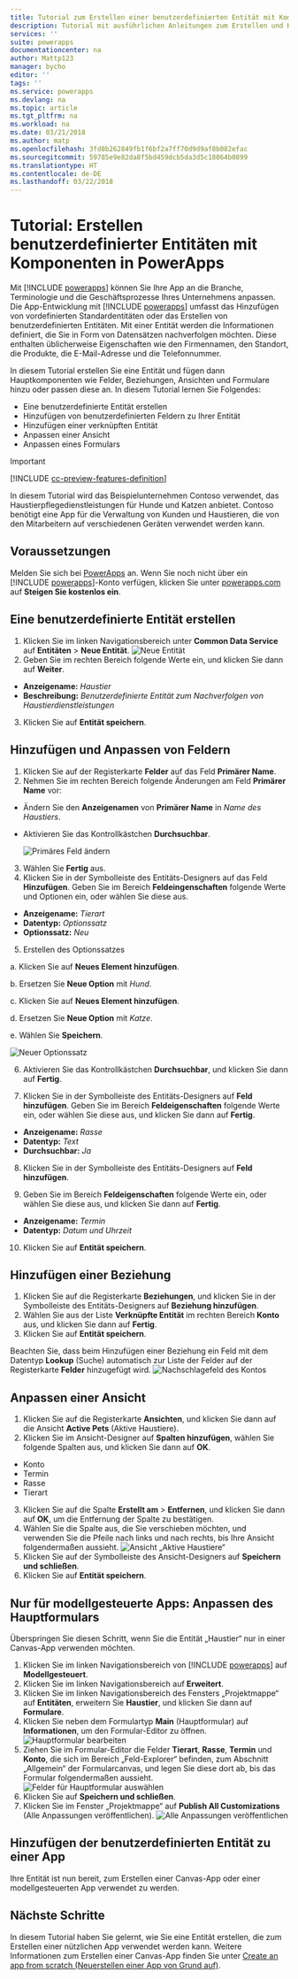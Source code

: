 ```yaml
---
title: Tutorial zum Erstellen einer benutzerdefinierten Entität mit Komponenten mit PowerApps | Microsoft-Dokumentation
description: Tutorial mit ausführlichen Anleitungen zum Erstellen und Konfigurieren einer Entität zur Verwendung mit einer PowerApps-App
services: ''
suite: powerapps
documentationcenter: na
author: Mattp123
manager: bycho
editor: ''
tags: ''
ms.service: powerapps
ms.devlang: na
ms.topic: article
ms.tgt_pltfrm: na
ms.workload: na
ms.date: 03/21/2018
ms.author: matp
ms.openlocfilehash: 3fd8b262849fb1f6bf2a7ff70d9d9af8b082efac
ms.sourcegitcommit: 59785e9e82da8f5bd459dcb5da3d5c18064b0899
ms.translationtype: HT
ms.contentlocale: de-DE
ms.lasthandoff: 03/22/2018
---
```

# <a name="tutorial-create-a-custom-entity-that-has-components-in-powerapps"></a>Tutorial: Erstellen benutzerdefinierter Entitäten mit Komponenten in PowerApps

Mit [!INCLUDE [powerapps](../../includes/powerapps.md)] können Sie Ihre App an die Branche, Terminologie und die Geschäftsprozesse Ihres Unternehmens anpassen. Die App-Entwicklung mit [!INCLUDE [powerapps](../../includes/powerapps.md)] umfasst das Hinzufügen von vordefinierten Standardentitäten oder das Erstellen von benutzerdefinierten Entitäten. Mit einer Entität werden die Informationen definiert, die Sie in Form von Datensätzen nachverfolgen möchten. Diese enthalten üblicherweise Eigenschaften wie den Firmennamen, den Standort, die Produkte, die E-Mail-Adresse und die Telefonnummer. 

In diesem Tutorial erstellen Sie eine Entität und fügen dann Hauptkomponenten wie Felder, Beziehungen, Ansichten und Formulare hinzu oder passen diese an. In diesem Tutorial lernen Sie Folgendes:

- Eine benutzerdefinierte Entität erstellen
- Hinzufügen von benutzerdefinierten Feldern zu Ihrer Entität
- Hinzufügen einer verknüpften Entität
- Anpassen einer Ansicht 
- Anpassen eines Formulars

> [!IMPORTANT]
> [!INCLUDE [cc-preview-features-definition](../../includes/cc-preview-features-definition.md)]

In diesem Tutorial wird das Beispielunternehmen Contoso verwendet, das Haustierpflegedienstleistungen für Hunde und Katzen anbietet. Contoso benötigt eine App für die Verwaltung von Kunden und Haustieren, die von den Mitarbeitern auf verschiedenen Geräten verwendet werden kann.

## <a name="prerequisites"></a>Voraussetzungen

Melden Sie sich bei [PowerApps](https://powerapps.microsoft.com/) an. Wenn Sie noch nicht über ein [!INCLUDE [powerapps](../../includes/powerapps.md)]-Konto verfügen, klicken Sie unter [powerapps.com](https://web.powerapps.com) auf **Steigen Sie kostenlos ein**.

## <a name="create-a-custom-entity"></a>Eine benutzerdefinierte Entität erstellen

1. Klicken Sie im linken Navigationsbereich unter **Common Data Service** auf **Entitäten** > **Neue Entität**.
    ![Neue Entität](media/create-custom-entity/create-new-entity.png)
2. Geben Sie im rechten Bereich folgende Werte ein, und klicken Sie dann auf **Weiter**.
  - **Anzeigename:** *Haustier* 
  - **Beschreibung:** *Benutzerdefinierte Entität zum Nachverfolgen von Haustierdienstleistungen*
3. Klicken Sie auf **Entität speichern**.

## <a name="add-and-customize-fields"></a>Hinzufügen und Anpassen von Feldern

1. Klicken Sie auf der Registerkarte **Felder** auf das Feld **Primärer Name**.
2. Nehmen Sie im rechten Bereich folgende Änderungen am Feld **Primärer Name** vor: 
  - Ändern Sie den **Anzeigenamen** von **Primärer Name** in *Name des Haustiers*.
  - Aktivieren Sie das Kontrollkästchen **Durchsuchbar**.

    ![Primäres Feld ändern](media/create-custom-entity/primary-field.png)
3. Wählen Sie **Fertig** aus.
4. Klicken Sie in der Symbolleiste des Entitäts-Designers auf das Feld **Hinzufügen**. Geben Sie im Bereich **Feldeingenschaften** folgende Werte und Optionen ein, oder wählen Sie diese aus.
  - **Anzeigename:** *Tierart*
  - **Datentyp:** *Optionssatz*
  - **Optionssatz:** *Neu*
5. Erstellen des Optionssatzes

  a. Klicken Sie auf **Neues Element hinzufügen**. 
  
  b. Ersetzen Sie **Neue Option** mit *Hund*. 
   
  c. Klicken Sie auf **Neues Element hinzufügen**. 
    
  d.  Ersetzen Sie **Neue Option** mit *Katze*. 
    
  e. Wählen Sie **Speichern**. 

  ![Neuer Optionssatz](media/create-custom-entity/optionset-add-items.png)

6. Aktivieren Sie das Kontrollkästchen **Durchsuchbar**, und klicken Sie dann auf **Fertig**.

7. Klicken Sie in der Symbolleiste des Entitäts-Designers auf **Feld hinzufügen**. Geben Sie im Bereich **Feldeigenschaften** folgende Werte ein, oder wählen Sie diese aus, und klicken Sie dann auf **Fertig**.
  - **Anzeigename:** *Rasse*
  - **Datentyp:** *Text*
  - **Durchsuchbar:** *Ja*

8. Klicken Sie in der Symbolleiste des Entitäts-Designers auf **Feld hinzufügen**. 

9. Geben Sie im Bereich **Feldeigenschaften** folgende Werte ein, oder wählen Sie diese aus, und klicken Sie dann auf **Fertig**. 
  - **Anzeigename:** *Termin*
  - **Datentyp:** *Datum und Uhrzeit*

10. Klicken Sie auf **Entität speichern**.

## <a name="add-a-relationship"></a>Hinzufügen einer Beziehung

1. Klicken Sie auf die Registerkarte **Beziehungen**, und klicken Sie in der Symbolleiste des Entitäts-Designers auf **Beziehung hinzufügen**. 
2. Wählen Sie aus der Liste **Verknüpfte Entität** im rechten Bereich **Konto** aus, und klicken Sie dann auf **Fertig**.
3. Klicken Sie auf **Entität speichern**.

Beachten Sie, dass beim Hinzufügen einer Beziehung ein Feld mit dem Datentyp **Lookup** (Suche) automatisch zur Liste der Felder auf der Registerkarte **Felder** hinzugefügt wird. ![Nachschlagefeld des Kontos](media/create-custom-entity/account-lookup-field.png)

## <a name="customize-a-view"></a>Anpassen einer Ansicht

1. Klicken Sie auf die Registerkarte **Ansichten**, und klicken Sie dann auf die Ansicht **Active Pets** (Aktive Haustiere).
2. Klicken Sie im Ansicht-Designer auf **Spalten hinzufügen**, wählen Sie folgende Spalten aus, und klicken Sie dann auf **OK**.
  - Konto
  - Termin 
  - Rasse 
  - Tierart
3. Klicken Sie auf die Spalte **Erstellt am** > **Entfernen**, und klicken Sie dann auf **OK**, um die Entfernung der Spalte zu bestätigen.
4. Wählen Sie die Spalte aus, die Sie verschieben möchten, und verwenden Sie die Pfeile nach links und nach rechts, bis Ihre Ansicht folgendermaßen aussieht.
    ![Ansicht „Aktive Haustiere“](media/create-custom-entity/active-pets-view.png)
5. Klicken Sie auf der Symbolleiste des Ansicht-Designers auf **Speichern und schließen**.  
6. Klicken Sie auf **Entität speichern**.

## <a name="model-driven-apps-only-customize-the-main-form"></a>Nur für modellgesteuerte Apps: Anpassen des Hauptformulars

Überspringen Sie diesen Schritt, wenn Sie die Entität „Haustier“ nur in einer Canvas-App verwenden möchten. 

1. Klicken Sie im linken Navigationsbereich von [!INCLUDE [powerapps](../../includes/powerapps.md)] auf **Modellgesteuert**.
2. Klicken Sie im linken Navigationsbereich auf **Erweitert**.
3. Klicken Sie im linken Navigationsbereich des Fensters „Projektmappe“ auf **Entitäten**, erweitern Sie **Haustier**, und klicken Sie dann auf **Formulare**.
4. Klicken Sie neben dem Formulartyp **Main** (Hauptformular) auf **Informationen**, um den Formular-Editor zu öffnen.
    ![Hauptformular bearbeiten](media/create-custom-entity/main-form-edit.png)
5. Ziehen Sie im Formular-Editor die Felder **Tierart**, **Rasse**, **Termin** und **Konto**, die sich im Bereich „Feld-Explorer“ befinden, zum Abschnitt „Allgemein“ der Formularcanvas, und legen Sie diese dort ab, bis das Formular folgendermaßen aussieht.
    ![Felder für Hauptformular auswählen](media/create-custom-entity/main-form-edit2.png) 
6. Klicken Sie auf **Speichern und schließen**.
7. Klicken Sie im Fenster „Projektmappe“ auf **Publish All Customizations** (Alle Anpassungen veröffentlichen).
    ![Alle Anpassungen veröffentlichen](media/create-custom-entity/publish-all-customizations.png)

## <a name="add-the-custom-entity-to-an-app"></a>Hinzufügen der benutzerdefinierten Entität zu einer App

Ihre Entität ist nun bereit, zum Erstellen einer Canvas-App oder einer modellgesteuerten App verwendet zu werden. 

## <a name="next-steps"></a>Nächste Schritte

In diesem Tutorial haben Sie gelernt, wie Sie eine Entität erstellen, die zum Erstellen einer nützlichen App verwendet werden kann. Weitere Informationen zum Erstellen einer Canvas-App finden Sie unter [Create an app from scratch (Neuerstellen einer App von Grund auf)](../canvas-apps/get-started-create-from-blank.md).
